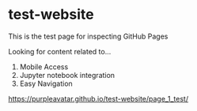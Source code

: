 # test-website

This is the test page for inspecting GitHub Pages 

Looking for content related to...
  1. Mobile Access
  2. Jupyter notebook integration 
  3. Easy Navigation 

https://purpleavatar.github.io/test-website/page_1_test/
